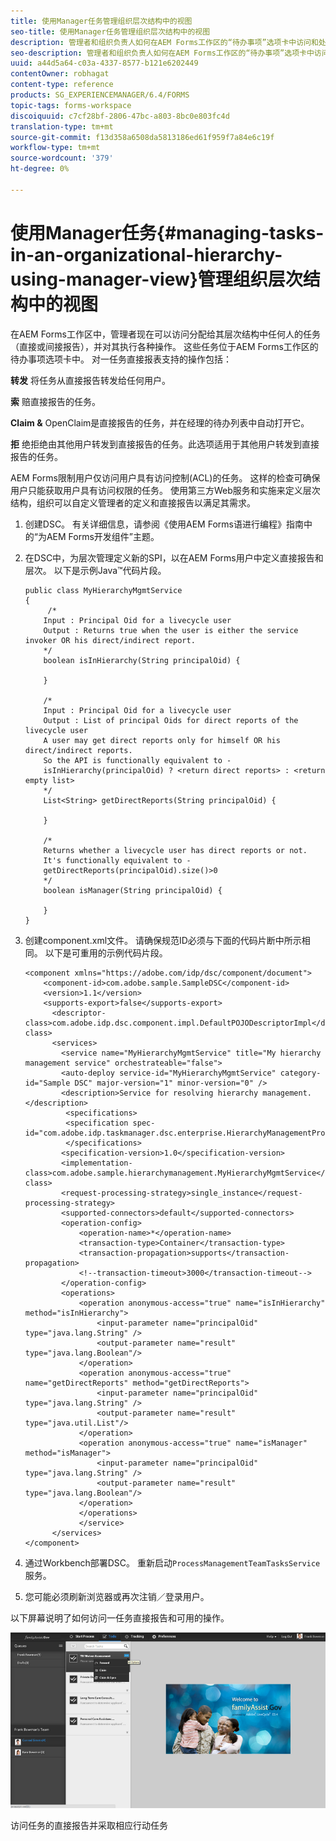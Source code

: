 ```yaml
---
title: 使用Manager任务管理组织层次结构中的视图
seo-title: 使用Manager任务管理组织层次结构中的视图
description: 管理者和组织负责人如何在AEM Forms工作区的“待办事项”选项卡中访问和处理其直接和间接报告的任务。
seo-description: 管理者和组织负责人如何在AEM Forms工作区的“待办事项”选项卡中访问和处理其直接和间接报告的任务。
uuid: a44d5a64-c03a-4337-8577-b121e6202449
contentOwner: robhagat
content-type: reference
products: SG_EXPERIENCEMANAGER/6.4/FORMS
topic-tags: forms-workspace
discoiquuid: c7cf28bf-2806-47bc-a803-8bc0e803fc4d
translation-type: tm+mt
source-git-commit: f13d358a6508da5813186ed61f959f7a84e6c19f
workflow-type: tm+mt
source-wordcount: '379'
ht-degree: 0%

---
```



# 使用Manager任务{#managing-tasks-in-an-organizational-hierarchy-using-manager-view}管理组织层次结构中的视图

在AEM Forms工作区中，管理者现在可以访问分配给其层次结构中任何人的任务（直接或间接报告），并对其执行各种操作。 这些任务位于AEM Forms工作区的待办事项选项卡中。 对一任务直接报表支持的操作包括：

**转发** 将任务从直接报告转发给任何用户。

**索** 赔直接报告的任务。

**Claim &amp;** OpenClaim是直接报告的任务，并在经理的待办列表中自动打开它。

**拒** 绝拒绝由其他用户转发到直接报告的任务。此选项适用于其他用户转发到直接报告的任务。

AEM Forms限制用户仅访问用户具有访问控制(ACL)的任务。 这样的检查可确保用户只能获取用户具有访问权限的任务。 使用第三方Web服务和实施来定义层次结构，组织可以自定义管理者的定义和直接报告以满足其需求。

1. 创建DSC。 有关详细信息，请参阅《使用AEM Forms语进行编程》指南中的“为AEM Forms开发组件”主题。[](https://www.adobe.com/go/learn_aemforms_programming_63)
1. 在DSC中，为层次管理定义新的SPI，以在AEM Forms用户中定义直接报告和层次。 以下是示例Java™代码片段。

   ```as3
   public class MyHierarchyMgmtService 
   { 
        /*
       Input : Principal Oid for a livecycle user
       Output : Returns true when the user is either the service invoker OR his direct/indirect report.
       */
       boolean isInHierarchy(String principalOid) {
   
       }
   
       /* 
       Input : Principal Oid for a livecycle user
       Output : List of principal Oids for direct reports of the livecycle user
       A user may get direct reports only for himself OR his direct/indirect reports.
       So the API is functionally equivalent to - 
       isInHierarchy(principalOid) ? <return direct reports> : <return empty list>
       */
       List<String> getDirectReports(String principalOid) {
   
       }
   
       /* 
       Returns whether a livecycle user has direct reports or not.
       It's functionally equivalent to -
       getDirectReports(principalOid).size()>0
       */
       boolean isManager(String principalOid) {
   
       }  
   }
   ```

1. 创建component.xml文件。 请确保规范ID必须与下面的代码片断中所示相同。 以下是可重用的示例代码片段。

   ```as3
   <component xmlns="https://adobe.com/idp/dsc/component/document"> 
       <component-id>com.adobe.sample.SampleDSC</component-id> 
       <version>1.1</version> 
       <supports-export>false</supports-export> 
         <descriptor-class>com.adobe.idp.dsc.component.impl.DefaultPOJODescriptorImpl</descriptor-class> 
         <services> 
           <service name="MyHierarchyMgmtService" title="My hierarchy management service" orchestrateable="false"> 
           <auto-deploy service-id="MyHierarchyMgmtService" category-id="Sample DSC" major-version="1" minor-version="0" /> 
           <description>Service for resolving hierarchy management.</description> 
            <specifications> 
            <specification spec-id="com.adobe.idp.taskmanager.dsc.enterprise.HierarchyManagementProvider"/> 
            </specifications> 
           <specification-version>1.0</specification-version> 
           <implementation-class>com.adobe.sample.hierarchymanagement.MyHierarchyMgmtService</implementation-class> 
           <request-processing-strategy>single_instance</request-processing-strategy> 
           <supported-connectors>default</supported-connectors> 
           <operation-config> 
               <operation-name>*</operation-name> 
               <transaction-type>Container</transaction-type> 
               <transaction-propagation>supports</transaction-propagation> 
               <!--transaction-timeout>3000</transaction-timeout--> 
           </operation-config> 
           <operations> 
               <operation anonymous-access="true" name="isInHierarchy" method="isInHierarchy"> 
                   <input-parameter name="principalOid" type="java.lang.String" /> 
                   <output-parameter name="result" type="java.lang.Boolean"/> 
               </operation> 
               <operation anonymous-access="true" name="getDirectReports" method="getDirectReports"> 
                   <input-parameter name="principalOid" type="java.lang.String" /> 
                   <output-parameter name="result" type="java.util.List"/> 
               </operation> 
               <operation anonymous-access="true" name="isManager" method="isManager"> 
                   <input-parameter name="principalOid" type="java.lang.String" /> 
                   <output-parameter name="result" type="java.lang.Boolean"/> 
               </operation> 
               </operations> 
               </service> 
         </services>
   </component>
   ```

1. 通过Workbench部署DSC。 重新启动`ProcessManagementTeamTasksService`服务。
1. 您可能必须刷新浏览器或再次注销／登录用户。

以下屏幕说明了如何访问一任务直接报告和可用的操作。

![cu_manager_视图](assets/cu_manager_view.png)

访问任务的直接报告并采取相应行动任务

